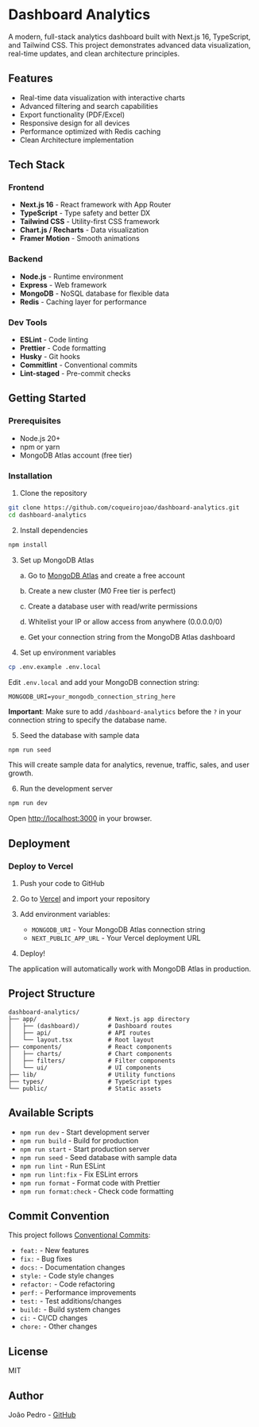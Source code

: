 # Dashboard Analytics

A modern, full-stack analytics dashboard built with Next.js 16, TypeScript, and Tailwind CSS. This project demonstrates advanced data visualization, real-time updates, and clean architecture principles.

## Features

- Real-time data visualization with interactive charts
- Advanced filtering and search capabilities
- Export functionality (PDF/Excel)
- Responsive design for all devices
- Performance optimized with Redis caching
- Clean Architecture implementation

## Tech Stack

### Frontend

- **Next.js 16** - React framework with App Router
- **TypeScript** - Type safety and better DX
- **Tailwind CSS** - Utility-first CSS framework
- **Chart.js / Recharts** - Data visualization
- **Framer Motion** - Smooth animations

### Backend

- **Node.js** - Runtime environment
- **Express** - Web framework
- **MongoDB** - NoSQL database for flexible data
- **Redis** - Caching layer for performance

### Dev Tools

- **ESLint** - Code linting
- **Prettier** - Code formatting
- **Husky** - Git hooks
- **Commitlint** - Conventional commits
- **Lint-staged** - Pre-commit checks

## Getting Started

### Prerequisites

- Node.js 20+
- npm or yarn
- MongoDB Atlas account (free tier)

### Installation

1. Clone the repository

```bash
git clone https://github.com/coqueirojoao/dashboard-analytics.git
cd dashboard-analytics
```

2. Install dependencies

```bash
npm install
```

3. Set up MongoDB Atlas

   a. Go to [MongoDB Atlas](https://www.mongodb.com/cloud/atlas/register) and create a free account

   b. Create a new cluster (M0 Free tier is perfect)

   c. Create a database user with read/write permissions

   d. Whitelist your IP or allow access from anywhere (0.0.0.0/0)

   e. Get your connection string from the MongoDB Atlas dashboard

4. Set up environment variables

```bash
cp .env.example .env.local
```

Edit `.env.local` and add your MongoDB connection string:

```env
MONGODB_URI=your_mongodb_connection_string_here
```

**Important**: Make sure to add `/dashboard-analytics` before the `?` in your connection string to specify the database name.

5. Seed the database with sample data

```bash
npm run seed
```

This will create sample data for analytics, revenue, traffic, sales, and user growth.

6. Run the development server

```bash
npm run dev
```

Open [http://localhost:3000](http://localhost:3000) in your browser.

## Deployment

### Deploy to Vercel

1. Push your code to GitHub

2. Go to [Vercel](https://vercel.com) and import your repository

3. Add environment variables:
   - `MONGODB_URI` - Your MongoDB Atlas connection string
   - `NEXT_PUBLIC_APP_URL` - Your Vercel deployment URL

4. Deploy!

The application will automatically work with MongoDB Atlas in production.

## Project Structure

```
dashboard-analytics/
├── app/                    # Next.js app directory
│   ├── (dashboard)/        # Dashboard routes
│   ├── api/                # API routes
│   └── layout.tsx          # Root layout
├── components/             # React components
│   ├── charts/             # Chart components
│   ├── filters/            # Filter components
│   └── ui/                 # UI components
├── lib/                    # Utility functions
├── types/                  # TypeScript types
└── public/                 # Static assets
```

## Available Scripts

- `npm run dev` - Start development server
- `npm run build` - Build for production
- `npm run start` - Start production server
- `npm run seed` - Seed database with sample data
- `npm run lint` - Run ESLint
- `npm run lint:fix` - Fix ESLint errors
- `npm run format` - Format code with Prettier
- `npm run format:check` - Check code formatting

## Commit Convention

This project follows [Conventional Commits](https://www.conventionalcommits.org/):

- `feat:` - New features
- `fix:` - Bug fixes
- `docs:` - Documentation changes
- `style:` - Code style changes
- `refactor:` - Code refactoring
- `perf:` - Performance improvements
- `test:` - Test additions/changes
- `build:` - Build system changes
- `ci:` - CI/CD changes
- `chore:` - Other changes

## License

MIT

## Author

João Pedro - [GitHub](https://github.com/coqueirojoao)
